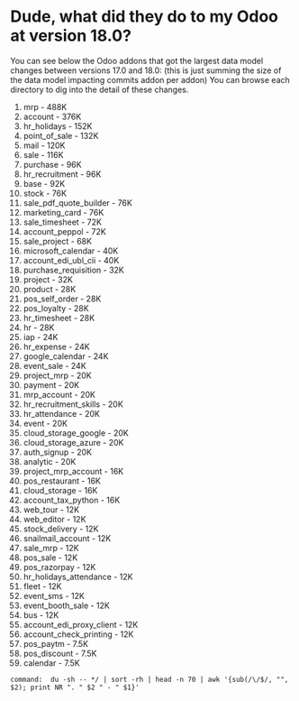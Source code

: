 # Dude, what did they do to my Odoo at version 18.0?

You can see below the Odoo addons that got the largest data model changes between versions 17.0 and 18.0:
(this is just summing the size of the data model impacting commits addon per addon)
You can browse each directory to dig into the detail of these changes.

1. mrp - 488K
2. account - 376K
3. hr_holidays - 152K
4. point_of_sale - 132K
5. mail - 120K
6. sale - 116K
7. purchase - 96K
8. hr_recruitment - 96K
9. base - 92K
10. stock - 76K
11. sale_pdf_quote_builder - 76K
12. marketing_card - 76K
13. sale_timesheet - 72K
14. account_peppol - 72K
15. sale_project - 68K
16. microsoft_calendar - 40K
17. account_edi_ubl_cii - 40K
18. purchase_requisition - 32K
19. project - 32K
20. product - 28K
21. pos_self_order - 28K
22. pos_loyalty - 28K
23. hr_timesheet - 28K
24. hr - 28K
25. iap - 24K
26. hr_expense - 24K
27. google_calendar - 24K
28. event_sale - 24K
29. project_mrp - 20K
30. payment - 20K
31. mrp_account - 20K
32. hr_recruitment_skills - 20K
33. hr_attendance - 20K
34. event - 20K
35. cloud_storage_google - 20K
36. cloud_storage_azure - 20K
37. auth_signup - 20K
38. analytic - 20K
39. project_mrp_account - 16K
40. pos_restaurant - 16K
41. cloud_storage - 16K
42. account_tax_python - 16K
43. web_tour - 12K
44. web_editor - 12K
45. stock_delivery - 12K
46. snailmail_account - 12K
47. sale_mrp - 12K
48. pos_sale - 12K
49. pos_razorpay - 12K
50. hr_holidays_attendance - 12K
51. fleet - 12K
52. event_sms - 12K
53. event_booth_sale - 12K
54. bus - 12K
55. account_edi_proxy_client - 12K
56. account_check_printing - 12K
57. pos_paytm - 7.5K
58. pos_discount - 7.5K
59. calendar - 7.5K


```
command:  du -sh -- */ | sort -rh | head -n 70 | awk '{sub(/\/$/, "", $2); print NR ". " $2 " - " $1}'
```
